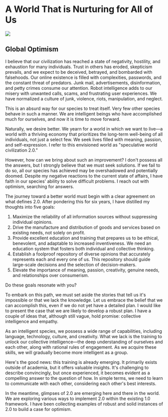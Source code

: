 # A World That is Nurturing for All of Us


![](https://static.wixstatic.com/media/e7eb17_a121b324a625493f9250188d012ef990~mv2.jpg/v1/crop/x_0,y_1,w_389,h_225/fill/w_545,h_307,al_c,lg_1,q_80,enc_auto/e7eb17_a121b324a625493f9250188d012ef990~mv2.jpg)

## Global Optimism

I believe that our civilization has reached a state of negativity, hostility, and exhaustion for many individuals. Trust in others has eroded, skepticism prevails, and we expect to be deceived, betrayed, and bombarded with falsehoods. Our online existence is filled with complexities, passwords, and the constant threat of predators. Junk mail, advertisements, disinformation, and petty crimes consume our attention. Robot intelligence adds to our misery with unwanted calls, scams, and frustrating user experiences. We have normalized a culture of junk, violence, riots, manipulation, and neglect.

This is an absurd way for our species to treat itself. Very few other species behave in such a manner. We are intelligent beings who have accomplished much for ourselves, and now it is time to move forward.

Naturally, we desire better. We yearn for a world in which we want to live—a world with a thriving economy that prioritizes the long-term well-being of all individuals, not just a select few. We seek lives filled with meaning, passion, and self-expression. I refer to this envisioned world as "speculative world civilization 2.0."

However, how can we bring about such an improvement? I don't possess all the answers, but I strongly believe that we must seek solutions. If we fail to do so, all our species has achieved may be overshadowed and potentially doomed. Despite my negative reactions to the current state of affairs, I have faith in our species' ability to solve difficult problems. I reach out with optimism, searching for answers.

The journey toward a better world must begin with a clear agreement on what defines 2.0. After pondering this for six years, I have distilled my thoughts into five goals:

1. Maximize the reliability of all information sources without suppressing individual opinions.
2. Drive the manufacture and distribution of goods and services based on existing needs, not solely on profit.
3. Provide excellent education and training that prepares us to be ethical, benevolent, and adaptable to increased inventiveness. We need an education system that fosters both individual and collective thinking.
4. Establish a foolproof repository of diverse opinions that accurately represents each and every one of us. This repository should guide large-scale decisions and the selection of decision-makers.
5. Elevate the importance of meaning, passion, creativity, genuine needs, and relationships over consumerism.

Do these goals resonate with you?

To embark on this path, we must set aside the stories that tell us it's impossible or that we lack the knowledge. Let us embrace the belief that we can accomplish this, even if we do not yet have a detailed plan. I would like to present the case that we are likely to develop a robust plan. I have a couple of ideas that, although still vague, hold promise: collective intelligence and empathy.

As an intelligent species, we possess a wide range of capabilities, including language, technology, culture, and creativity. What we lack is the training to unlock our collective intelligence—the deep understanding of ourselves and each other, along with rational rules of engagement. As we acquire these skills, we will gradually become more intelligent as a group.

Here's the good news: this training is already emerging. It primarily exists outside of academia, but it offers valuable insights. It's challenging to describe convincingly, but once experienced, it becomes evident as a compelling answer to the question of how. In simple terms, we need to learn to communicate with each other, considering each other's best interests.

In the meantime, glimpses of 2.0 are emerging here and there in the world. We are exploring various ways to implement 2.0 within the existing 1.0 framework. I have been collecting examples of robust and solid instances of 2.0 to build a case for optimism.